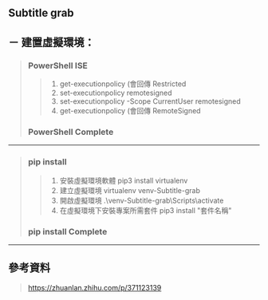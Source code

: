 ## Subtitle grab
## － 建置虛擬環境：
> ###  PowerShell ISE
>> 1. get-executionpolicy (會回傳 Restricted
>> 2. set-executionpolicy remotesigned
>> 3. set-executionpolicy -Scope CurrentUser remotesigned
>> 4. get-executionpolicy (會回傳 RemoteSigned
> ### PowerShell Complete 
---
> ### pip install
>> 1. 安裝虛擬環境軟體 pip3 install virtualenv  
>> 2. 建立虛擬環境 virtualenv venv-Subtitle-grab
>> 3. 開啟虛擬環境 .\venv-Subtitle-grab\Scripts\activate
>> 4. 在虛擬環境下安裝專案所需套件 pip3 install "套件名稱"
> ### pip install Complete
---
## 參考資料
> https://zhuanlan.zhihu.com/p/371123139
